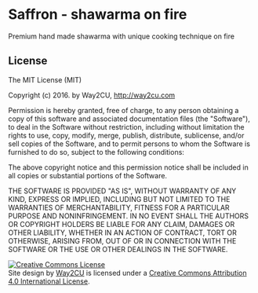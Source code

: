 # Saffron - shawarma on fire


Premium hand made shawarma with unique cooking technique on fire


## License


The MIT License (MIT)


Copyright (c) 2016. by Way2CU, http://way2cu.com


Permission is hereby granted, free of charge, to any person obtaining a copy of this software and associated documentation files (the "Software"), to deal in the Software without restriction, including without limitation the rights to use, copy, modify, merge, publish, distribute, sublicense, and/or sell copies of the Software, and to permit persons to whom the Software is furnished to do so, subject to the following conditions:


The above copyright notice and this permission notice shall be included in all copies or substantial portions of the Software.


THE SOFTWARE IS PROVIDED "AS IS", WITHOUT WARRANTY OF ANY KIND, EXPRESS OR IMPLIED, INCLUDING BUT NOT LIMITED TO THE WARRANTIES OF MERCHANTABILITY, FITNESS FOR A PARTICULAR PURPOSE AND NONINFRINGEMENT. IN NO EVENT SHALL THE AUTHORS OR COPYRIGHT HOLDERS BE LIABLE FOR ANY CLAIM, DAMAGES OR OTHER LIABILITY, WHETHER IN AN ACTION OF CONTRACT, TORT OR OTHERWISE, ARISING FROM, OUT OF OR IN CONNECTION WITH THE SOFTWARE OR THE USE OR OTHER DEALINGS IN THE SOFTWARE.


<a rel="license" href="http://creativecommons.org/licenses/by/4.0/"><img alt="Creative Commons License" style="border-width:0" src="https://i.creativecommons.org/l/by/4.0/88x31.png" /></a><br /><span xmlns:dct="http://purl.org/dc/terms/" property="dct:title">Site design</span> by <a xmlns:cc="http://creativecommons.org/ns#" href="http://way2cu.com" property="cc:attributionName" rel="cc:attributionURL">Way2CU</a> is licensed under a <a rel="license" href="http://creativecommons.org/licenses/by/4.0/">Creative Commons Attribution 4.0 International License</a>.


